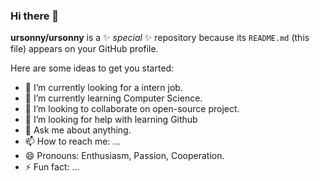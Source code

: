 ### Hi there 👋


**ursonny/ursonny** is a ✨ _special_ ✨ repository because its `README.md` (this file) appears on your GitHub profile.

Here are some ideas to get you started:

- 🔭 I’m currently looking for a intern job.
- 🌱 I’m currently learning Computer Science.
- 👯 I’m looking to collaborate on open-source project.
- 🤔 I’m looking for help with learning Github
- 💬 Ask me about anything.
- 📫 How to reach me: ...
- 😄 Pronouns: Enthusiasm, Passion, Cooperation.
- ⚡ Fun fact: ...
